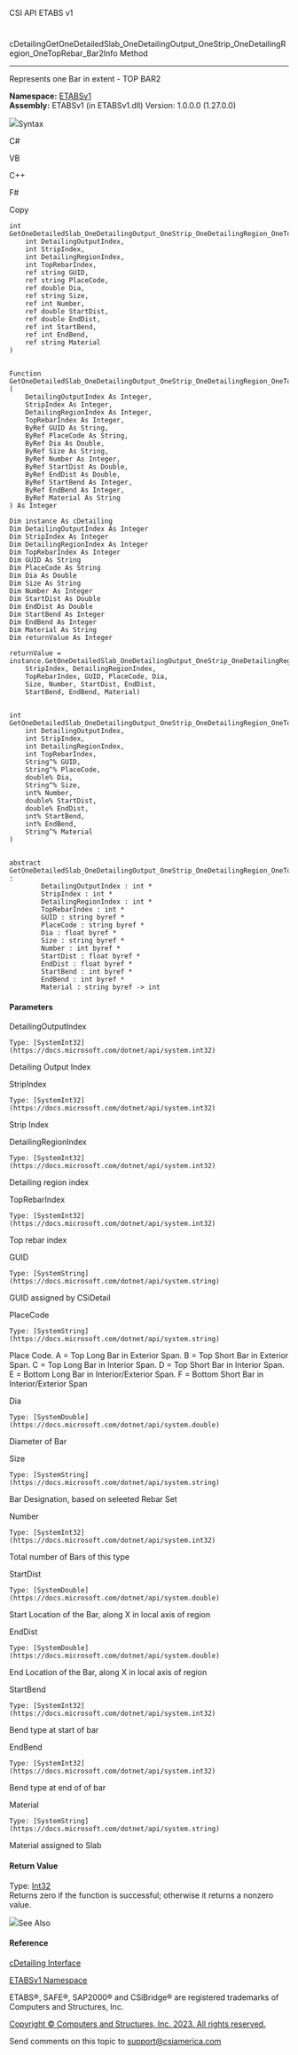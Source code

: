 ﻿

CSI API ETABS v1

#
cDetailingGetOneDetailedSlab_OneDetailingOutput_OneStrip_OneDetailingRegion_OneTopRebar_Bar2Info
Method  
  
---  
  
Represents one Bar in extent - TOP BAR2

**Namespace:** [ETABSv1](2780f1b8-2033-5289-2298-1cdb2a7508d9.htm)  
**Assembly:** ETABSv1 (in ETABSv1.dll) Version: 1.0.0.0 (1.27.0.0)

![](../icons/SectionExpanded.png)Syntax

C#

VB

C++

F#

Copy

    
    
    int GetOneDetailedSlab_OneDetailingOutput_OneStrip_OneDetailingRegion_OneTopRebar_Bar2Info(
    	int DetailingOutputIndex,
    	int StripIndex,
    	int DetailingRegionIndex,
    	int TopRebarIndex,
    	ref string GUID,
    	ref string PlaceCode,
    	ref double Dia,
    	ref string Size,
    	ref int Number,
    	ref double StartDist,
    	ref double EndDist,
    	ref int StartBend,
    	ref int EndBend,
    	ref string Material
    )
    
    
    Function GetOneDetailedSlab_OneDetailingOutput_OneStrip_OneDetailingRegion_OneTopRebar_Bar2Info ( 
    	DetailingOutputIndex As Integer,
    	StripIndex As Integer,
    	DetailingRegionIndex As Integer,
    	TopRebarIndex As Integer,
    	ByRef GUID As String,
    	ByRef PlaceCode As String,
    	ByRef Dia As Double,
    	ByRef Size As String,
    	ByRef Number As Integer,
    	ByRef StartDist As Double,
    	ByRef EndDist As Double,
    	ByRef StartBend As Integer,
    	ByRef EndBend As Integer,
    	ByRef Material As String
    ) As Integer
    
    Dim instance As cDetailing
    Dim DetailingOutputIndex As Integer
    Dim StripIndex As Integer
    Dim DetailingRegionIndex As Integer
    Dim TopRebarIndex As Integer
    Dim GUID As String
    Dim PlaceCode As String
    Dim Dia As Double
    Dim Size As String
    Dim Number As Integer
    Dim StartDist As Double
    Dim EndDist As Double
    Dim StartBend As Integer
    Dim EndBend As Integer
    Dim Material As String
    Dim returnValue As Integer
    
    returnValue = instance.GetOneDetailedSlab_OneDetailingOutput_OneStrip_OneDetailingRegion_OneTopRebar_Bar2Info(DetailingOutputIndex, 
    	StripIndex, DetailingRegionIndex, 
    	TopRebarIndex, GUID, PlaceCode, Dia, 
    	Size, Number, StartDist, EndDist, 
    	StartBend, EndBend, Material)
    
    
    int GetOneDetailedSlab_OneDetailingOutput_OneStrip_OneDetailingRegion_OneTopRebar_Bar2Info(
    	int DetailingOutputIndex, 
    	int StripIndex, 
    	int DetailingRegionIndex, 
    	int TopRebarIndex, 
    	String^% GUID, 
    	String^% PlaceCode, 
    	double% Dia, 
    	String^% Size, 
    	int% Number, 
    	double% StartDist, 
    	double% EndDist, 
    	int% StartBend, 
    	int% EndBend, 
    	String^% Material
    )
    
    
    abstract GetOneDetailedSlab_OneDetailingOutput_OneStrip_OneDetailingRegion_OneTopRebar_Bar2Info : 
            DetailingOutputIndex : int * 
            StripIndex : int * 
            DetailingRegionIndex : int * 
            TopRebarIndex : int * 
            GUID : string byref * 
            PlaceCode : string byref * 
            Dia : float byref * 
            Size : string byref * 
            Number : int byref * 
            StartDist : float byref * 
            EndDist : float byref * 
            StartBend : int byref * 
            EndBend : int byref * 
            Material : string byref -> int 
    

#### Parameters

DetailingOutputIndex

    Type: [SystemInt32](https://docs.microsoft.com/dotnet/api/system.int32)  
Detailing Output Index

StripIndex

    Type: [SystemInt32](https://docs.microsoft.com/dotnet/api/system.int32)  
Strip Index

DetailingRegionIndex

    Type: [SystemInt32](https://docs.microsoft.com/dotnet/api/system.int32)  
Detailing region index

TopRebarIndex

    Type: [SystemInt32](https://docs.microsoft.com/dotnet/api/system.int32)  
Top rebar index

GUID

    Type: [SystemString](https://docs.microsoft.com/dotnet/api/system.string)  
GUID assigned by CSiDetail

PlaceCode

    Type: [SystemString](https://docs.microsoft.com/dotnet/api/system.string)  
Place Code. A = Top Long Bar in Exterior Span. B = Top Short Bar in Exterior
Span. C = Top Long Bar in Interior Span. D = Top Short Bar in Interior Span. E
= Bottom Long Bar in Interior/Exterior Span. F = Bottom Short Bar in
Interior/Exterior Span

Dia

    Type: [SystemDouble](https://docs.microsoft.com/dotnet/api/system.double)  
Diameter of Bar

Size

    Type: [SystemString](https://docs.microsoft.com/dotnet/api/system.string)  
Bar Designation, based on seleeted Rebar Set

Number

    Type: [SystemInt32](https://docs.microsoft.com/dotnet/api/system.int32)  
Total number of Bars of this type

StartDist

    Type: [SystemDouble](https://docs.microsoft.com/dotnet/api/system.double)  
Start Location of the Bar, along X in local axis of region

EndDist

    Type: [SystemDouble](https://docs.microsoft.com/dotnet/api/system.double)  
End Location of the Bar, along X in local axis of region

StartBend

    Type: [SystemInt32](https://docs.microsoft.com/dotnet/api/system.int32)  
Bend type at start of bar

EndBend

    Type: [SystemInt32](https://docs.microsoft.com/dotnet/api/system.int32)  
Bend type at end of of bar

Material

    Type: [SystemString](https://docs.microsoft.com/dotnet/api/system.string)  
Material assigned to Slab

#### Return Value

Type: [Int32](https://docs.microsoft.com/dotnet/api/system.int32)  
Returns zero if the function is successful; otherwise it returns a nonzero
value.

![](../icons/SectionExpanded.png)See Also

#### Reference

[cDetailing Interface](361a91e7-25b4-8a09-dff9-a6b292f4ba73.htm)

[ETABSv1 Namespace](2780f1b8-2033-5289-2298-1cdb2a7508d9.htm)

ETABS®, SAFE®, SAP2000® and CSiBridge® are registered trademarks of Computers
and Structures, Inc.  

[Copyright © Computers and Structures, Inc. 2023. All rights
reserved.](http://www.csiamerica.com)

Send comments on this topic to
[support@csiamerica.com](mailto:support%40csiamerica.com?Subject=CSI%20API%20ETABS%20v1)

